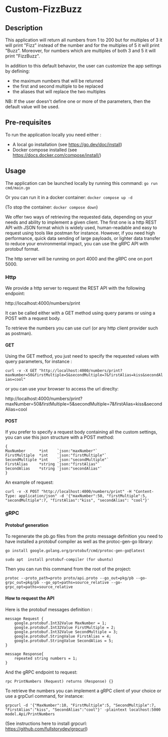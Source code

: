 # Custom-FizzBuzz

## Description

This application will return all numbers from 1 to 200 but for multiples of 3 it will print "Fizz" instead of the
number and for the multiples of 5 it will print "Buzz".
Moreover, for numbers which are multiples of both 3 and 5 it will print "FizzBuzz".

In addition to this default behavior, the user can customize the app settings by defining:

- the maximum numbers that will be returned
- the first and second multiple to be replaced
- the aliases that will replace the two multiples

NB: If the user doesn't define one or more of the parameters, then the default value will be used.

## Pre-requisites

To run the application locally you need either :

- A local go installation (see https://go.dev/doc/install)
- Docker compose installed (see https://docs.docker.com/compose/install/)

## Usage

The application can be launched locally by running this command:
`go run cmd/main.go`

Or you can run it in a docker container:
`docker compose up -d
`

(To stop the container:
`docker compose down`)

We offer two ways of retrieving the requested data, depending on your needs and ability to implement a given client.
The first one is a http REST API with JSON format which is widely used, human-readable and easy to request
using tools like postman for instance. However, if you need high performance, quick data sending of large payloads,
or lighter data transfer to reduce your environmental impact, you can use the gRPC API with protobuf format.

The http server will be running on port 4000 and the gRPC one on port 5000.

### Http

We provide a http server to request the REST API with the following endpoint:

http://localhost:4000/numbers/print

It can be called either with a GET method using query params or using a POST with a request body.

To retrieve the numbers you can use curl (or any http client provider such as postman).

#### GET

Using the GET method, you just need to specify the requested values with query parameters, for instance :

`curl -v -X GET "http://localhost:4000/numbers/print?maxNumber=50&firstMultiple=5&secondMultiple=7&firstAlias=kiss&secondAlias=cool"`

or you can use your browser to access the url direclty:

http://localhost:4000/numbers/print?maxNumber=50&firstMultiple=5&secondMultiple=7&firstAlias=kiss&secondAlias=cool

#### POST

If you prefer to specify a request body containing all the custom settings, you can use this json structure with a POST method:

```
{
MaxNumber      *int    `json:"maxNumber"`
FirstMultiple  *int    `json:"firstMultiple"`
SecondMultiple *int    `json:"secondMultiple"`
FirstAlias     *string `json:"firstAlias"`
SecondAlias    *string `json:"secondAlias"`
}
```

An example of request:

`curl -v -X POST "http://localhost:4000/numbers/print" -H "Content-Type: application/json" -d '{"maxNumber":50, "firstMultiple":5, "secondMultiple":7, "firstAlias":"kiss", "secondAlias": "cool"}'`

### gRPC

#### Protobuf generation

To regenerate the pb.go files from the proto message definition you need to have installed a protobuf compiler as well as the protoc-gen-go library:

`go install google.golang.org/protobuf/cmd/protoc-gen-go@latest`

`sudo apt  install protobuf-compiler (for ubuntu)`

Then you can run this command from the root of the project:

`protoc --proto_path=proto proto/api.proto --go_out=pkg/pb --go-grpc_out=pkg/pb --go_opt=paths=source_relative --go-grpc_opt=paths=source_relative`

#### How to request the API

Here is the protobuf messages definition :

```
message Request {
    google.protobuf.Int32Value MaxNumber = 1;
    google.protobuf.Int32Value FirstMultiple = 2;
    google.protobuf.Int32Value SecondMultiple = 3;
    google.protobuf.StringValue FirstAlias = 4;
    google.protobuf.StringValue SecondAlias = 5;
}

message Response{
    repeated string numbers = 1;
}
```

And the gRPC endpoint to request:

`rpc PrintNumbers (Request) returns (Response) {}`

To retrieve the numbers you can implement a gRPC client of your choice or use a grpCurl command, for instance:

`grpcurl -d '{"MaxNumber":10, "FirstMultiple":5, "SecondMultiple":7, "FirstAlias":"kiss", "SecondAlias":"cool"}' -plaintext localhost:5000 model.Api/PrintNumbers`

(See instructions here to install grpcurl: https://github.com/fullstorydev/grpcurl)
